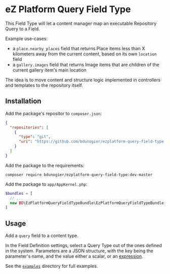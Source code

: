 # eZ Platform Query Field Type

This Field Type will let a content manager map an executable Repository Query to a Field.

Example use-cases:
- a `place.nearby_places` field that returns Place items less than X kilometers away
  from the current content, based on its own `location` field
- a `gallery.images` field that returns Image items that are children of the current
  gallery item's main location

The idea is to move content and structure logic implemented in controllers and templates
to the repository itself.

## Installation
Add the package's repositor to `composer.json`:

```json
{
  "repositories": [
    {
      "type": "git",
      "uri": "https://github.com/bdunogier/ezplatform-query-field-type.git"
    }
  ]
}
```

Add the package to the requirements:
```
composer require bdunogier/ezplatform-query-field-type:dev-master
```

Add the package to `app/AppKernel.php`:
```php
$bundles = [
  // ...
  new BD\EzPlatformQueryFieldTypeBundle\EzPlatformQueryFieldTypeBundle(),
]
```

## Usage
Add a `query` field to a content type.

In the Field Definition settings, select a Query Type out of the ones defined in the system. Parameters are a JSON structure, with the key being the parameter's name, and the value either a scalar, or an [expression](https://symfony.com/doc/current/components/expression_language.html).

See the [`examples`](examples/) directory for full examples.



